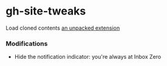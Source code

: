 # gh-site-tweaks

Load cloned contents [an unpacked extension](https://developer.chrome.com/docs/extensions/mv3/getstarted/#unpacked)

### Modifications
* Hide the notification indicator: you're always at Inbox Zero
